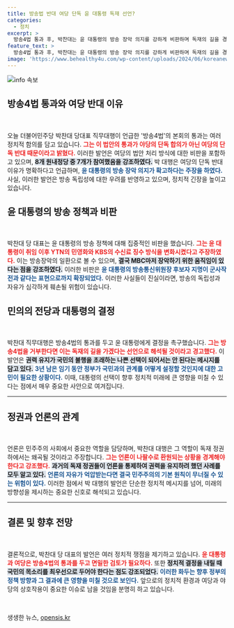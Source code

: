 ```yaml
---
title: 방송법 반대 여당 단독 윤 대통령 독재 선언?
categories:
  - 정치
excerpt: >
  방송4법 통과 후, 박찬대는 윤 대통령의 방송 장악 의지를 강하게 비판하며 독재의 길을 경고했다. 권력 유지를 위한 잘못된 선택을 피할 것을 촉구하는 그의 발언이 주목받고 있다.
feature_text: >
  방송4법 통과 후, 박찬대는 윤 대통령의 방송 장악 의지를 강하게 비판하며 독재의 길을 경고했다. 권력 유지를 위한 잘못된 선택을 피할 것을 촉구하는 그의 발언이 주목받고 있다.
image: 'https://www.behealthy4u.com/wp-content/uploads/2024/06/koreanews.jpg'
---
```


<p><img src="https://www.behealthy4u.com/wp-content/uploads/2024/06/koreanews.jpg" alt="info 속보" /></p>

<h2 data-ke-size="size26">방송4법 통과와 여당 반대 이유</h2>

<p data-ke-size="size16">&nbsp;</p>

<p data-ke-size="size16">오늘 더불어민주당 박찬대 당대표 직무대행이 언급한 '방송4법'의 본회의 통과는 여러 정치적 함의를 담고 있습니다. <b><span style="color: #ee2323;">그는 이 법안의 통과가 야당의 단독 합의가 아닌 여당의 단독 반대 때문이라고 밝혔다.</span></b> 이러한 발언은 여당의 법안 처리 방식에 대한 비판을 포함하고 있으며, <b><span style="background-color: #21538527;">8개 원내정당 중 7개가 참여했음을 강조하였다.</span></b> 박 대행은 여당의 단독 반대 이유가 명확하다고 언급하며, <b><span style="color: #1a5490;">윤 대통령의 방송 장악 의지가 확고하다는 주장을 하였다.</span></b> 사실, 이러한 발언은 방송 독립성에 대한 우려를 반영하고 있으며, 정치적 긴장을 높이고 있습니다.</p>

<h2 data-ke-size="size26">윤 대통령의 방송 정책과 비판</h2>

<p data-ke-size="size16">&nbsp;</p>

<p data-ke-size="size16">박찬대 당 대표는 윤 대통령의 방송 정책에 대해 집중적인 비판을 했습니다. <b><span style="color: #ee2323;">그는 윤 대통령이 취임 이후 YTN의 민영화와 KBS의 수신료 징수 방식을 변화시켰다고 주장하였다.</span></b> 이는 방송장악의 일환으로 볼 수 있으며, <b><span style="background-color: #21538527;">결국 MBC마저 장악하기 위한 움직임이 있다는 점을 강조하였다.</span></b> 이러한 비판은 <b><span style="color: #1a5490;">윤 대통령의 방송통신위원장 후보자 지명이 군사작전과 같다는 표현으로까지 확장되었다.</span></b> 이러한 사실들이 진실이라면, 방송의 독립성과 자유가 심각하게 훼손될 위험이 있습니다.</p>

<h2 data-ke-size="size26">민의의 전당과 대통령의 결정</h2>

<p data-ke-size="size16">&nbsp;</p>

<p data-ke-size="size16">박찬대 직무대행은 방송4법의 통과를 두고 윤 대통령에게 결정을 촉구했습니다. <b><span style="color: #ee2323;">그는 방송4법을 거부한다면 이는 독재의 길을 가겠다는 선언으로 해석될 것이라고 경고했다.</span></b> 이 발언은 <b><span style="background-color: #21538527;">권력 유지가 국민의 불행을 초래하는 나쁜 선택이 되어서는 안 된다는 메시지를 담고 있다.</span></b> <b><span style="color: #1a5490;">3년 남은 임기 동안 정부가 국민과의 관계를 어떻게 설정할 것인지에 대한 고민이 필요한 상황이다.</span></b> 이때, 대통령의 선택이 향후 정치적 미래에 큰 영향을 미칠 수 있다는 점에서 매우 중요한 사안으로 여겨집니다.</p>

<hr>

<h2 data-ke-size="size26">정권과 언론의 관계</h2>

<p data-ke-size="size16">&nbsp;</p>

<p data-ke-size="size16">언론은 민주주의 사회에서 중요한 역할을 담당하며, 박찬대 대행은 그 역할이 독재 정권 하에서는 왜곡될 것이라고 주장합니다. <b><span style="color: #ee2323;">그는 언론이 나팔수로 환원되는 상황을 경계해야 한다고 강조했다.</span></b> <b><span style="background-color: #21538527;">과거의 독재 정권들이 언론을 통제하여 권력을 유지하려 했던 사례를 모두 알고 있다.</span></b> <b><span style="color: #1a5490;">언론의 자유가 억압받는다면 결국 민주주의의 기본 원칙이 무너질 수 있는 위험이 있다.</span></b> 이러한 점에서 박 대행의 발언은 단순한 정치적 메시지를 넘어, 미래의 방향성을 제시하는 중요한 신호로 해석되고 있습니다.</p>

<hr>

<h2 data-ke-size="size26">결론 및 향후 전망</h2>

<p data-ke-size="size16">&nbsp;</p>

<p data-ke-size="size16">결론적으로, 박찬대 당 대표의 발언은 여러 정치적 쟁점을 제기하고 있습니다. <b><span style="color: #ee2323;">윤 대통령과 여당은 방송4법의 통과를 두고 면밀한 검토가 필요하다.</span></b> 또한 <b><span style="background-color: #21538527;">정치적 결정을 내릴 때 국민의 목소리를 최우선으로 두어야 한다는 점도 강조되었다.</span></b> <b><span style="color: #1a5490;">이러한 화두는 향후 정부의 정책 방향과 그 결과에 큰 영향을 미칠 것으로 보인다.</span></b> 앞으로의 정치적 환경과 여당과 야당의 상호작용이 중요한 이슈로 남을 것임을 분명히 하고 있습니다.</p>

<p data-ke-size="size16">&nbsp;</p>
생생한 뉴스, <a href="https://opensis.kr" rel="dofollow">opensis.kr</a>


